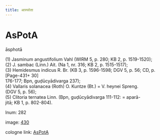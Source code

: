```yaml
---
title: आस्फोता
---
```


# AsPotA

āsphotā  <div n="P" />(1) Jasminum angustifolium Vahl (WIRM 5, p. 280; KB 2, p. 1519-1520); <div n="P" />(2) J. sambac (Linn.) Ait. (Na 1, nr. 316; KB 2, p. 1515-1517); <div n="P" />(3) Hemidesmus indicus R. Br. (KB 3, p. 1596-1598; DGV 5, p. 56; CD, p. [Page-431+ 30] <div n="lb" />176-177; Bpn, guḍūcyādivarga 237); <div n="P" />(4) Vallaris solanacea (Roth) O. Kuntze (Bt.) = V. heynei Spreng. <div n="lb" />(DGV 5, p. 56); <div n="P" />(5) Clitoria ternatea Linn. (Bpn, guḍūcyādivarga 111-112: = aparā- <div n="lb" />jitā; KB 1, p. 802-804).

lnum: 282

image: [430](https://www.sanskrit-lexicon.uni-koeln.de/scans/csl-apidev/servepdf.php?dict=snp&page=430)

cologne link: [AsPotA](https://sanskrit-lexicon.uni-koeln.de/scans/csl-apidev/getword.php?dict=snp&key=AsPotA)

